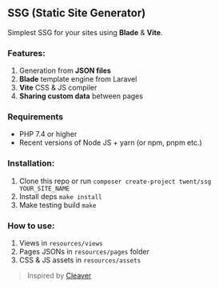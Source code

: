 ## SSG (Static Site Generator)

Simplest SSG for your sites using **Blade** & **Vite**.

### Features:
1. Generation from **JSON files**
2. **Blade** template engine from Laravel
3. **Vite** CSS & JS compiler
4. **Sharing custom data** between pages

### Requirements
- PHP 7.4 or higher
- Recent versions of Node JS + yarn (or npm, pnpm etc.)

### Installation:
1. Clone this repo or run `composer create-project twent/ssg YOUR_SITE_NAME`
2. Install deps `make install`
3. Make testing build `make`

### How to use: 
1. Views in `resources/views` 
2. Pages JSONs in `resources/pages` folder
3. CSS & JS assets in `resources/assets`

> Inspired by [Cleaver](https://github.com/aschmelyun/cleaver)

